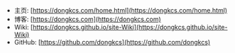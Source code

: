 *  主页:	[https://dongkcs.com/home.html](https://dongkcs.com/home.html)
* 博客:	[https://dongkcs.com](https://dongkcs.com)
* Wiki:	[https://dongkcs.github.io/site-Wiki](https://dongkcs.github.io/site-Wiki)
* GitHub:	[https://github.com/dongkcs](https://github.com/dongkcs)
